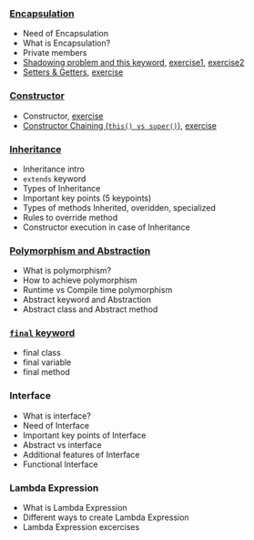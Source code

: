### [Encapsulation](lectures/1.Encapsulation.pdf)
- Need of Encapsulation
- What is Encapsulation?
- Private members
- [Shadowing problem and this keyword](lectures/2.Shadowing-this.pdf), [exercise1](exercises/SettingValuesOfProperties.java), [exercise2](exercises/InitialiseProperties.java)
- [Setters & Getters](lectures/3.Setters-getters.pdf), [exercise](exercises/SettersAndGetters.java)
### [Constructor](lectures/4.Constructor.pdf)
- Constructor, [exercise](exercises/ParametrisedConstructor.java)
- [Constructor Chaining (`this() vs super()`)](lectures/5.super-this.pdf), [exercise](exercises/SuperThis.java)
### [Inheritance](lectures/3.Inheritance.pdf)
- Inheritance intro
- `extends` keyword
- Types of Inheritance
- Important key points (5 keypoints)
- Types of methods Inherited, overidden, specialized
- Rules to override method
- Constructor execution in case of Inheritance
### [Polymorphism and Abstraction](lectures/5.PolymorphismAndAbstraction.pdf)
- What is polymorphism?
- How to achieve polymorphism
- Runtime vs Compile time polymorphism
- Abstract keyword and Abstraction
- Abstract class and Abstract method
### [`final` keyword]()
- final class
- final variable
- final method
### Interface
- What is interface?
- Need of Interface
- Important key points of Interface
- Abstract vs interface
- Additional features of Interface
- Functional Interface
### Lambda Expression
- What is Lambda Expression
- Different ways to create Lambda Expression
- Lambda Expression excercises
### 
